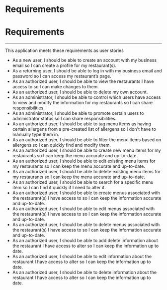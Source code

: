 # Requirements

# Requirements

---

This application meets these requirements as user stories

- As a new user, I should be able to create an account with my business email so I can create a profile for my restaurant(s).
- As a returning user, I should be able to log in with my business email and password so I can access my restaurant’s page.
- As an authorized user, I should be able to view the restaurants I have access to so I can make changes to them.
- As an authorized user, I should be able to delete my own account.
- As an administrator, I should be able to control which users have access to view and modify the information for my restaurants so I can share responsibilities.
- As an administrator, I should be able to promote certain users to administrator status so I can share responsibilities.
- As an authorized user, I should be able to tag menu items as having certain allergens from a pre-created list of allergens so I don't have to manually type them in.
- As an authorized user, I should be able to filter the menu items based on allergens so I can quickly find and modify them.
- As an authorized user, I should be able to create new menu items for my restaurants so I can keep the menu accurate and up-to-date.
- As an authorized user, I should be able to edit existing menu items for my restaurants so I can keep the menu accurate and up-to-date.
- As an authorized user, I should be able to delete existing menu items for my restaurants so I can keep the menu accurate and up-to-date.
- As an authorized user, I should be able to search for a specific menu item so I can find it quickly if I need to alter it.
- As an authorized user, I should be able to create menus associated with the restaurant(s) I have access to so I can keep the information accurate and up-to-date.
- As an authorized user, I should be able to edit menus associated with the restaurant(s) I have access to so I can keep the information accurate and up-to-date.
- As an authorized user, I should be able to delete menus associated with the restaurant(s) I have access to so I can keep the information accurate and up-to-date.
- As an authorized user, I should be able to add delete information about the restaurant I have access to alter so I can keep the information up to date.
- As an authorized user, I should be able to edit information about the restaurant I have access to alter so I can keep the information up to date.
- As an authorized user, I should be able to delete information about the restaurant I have access to alter so I can keep the information up to date.